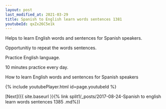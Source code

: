 ```yaml
---
layout: post
last_modified_at: 2021-03-29
title: Spanish to English learn words sentences 1381 
youtubeId: qxZx26C5e1k
---
```

 
 
Helps to learn English words and sentences for Spanish speakers.

Opportunitiy to repeat the words sentences. 

Practice English language. 
 
10 minutes practice every day. 
 
How to learn English words and sentences for Spanish speakers 
 
{% include youtubePlayer.html id=page.youtubeId %}
 
 
[Next]({{ site.baseurl }}{% link  split1/_posts/2017-08-24-Spanish to english learn words sentences 1385 .md%})
 
